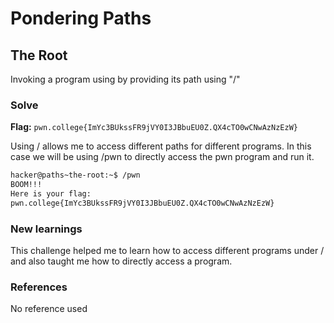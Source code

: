 # Pondering Paths

## The Root

Invoking a program using by providing its path using "/"

### Solve

**Flag:** `pwn.college{ImYc3BUkssFR9jVY0I3JBbuEU0Z.QX4cTO0wCNwAzNzEzW}`

Using / allows me to access different paths for different programs. In this case we will be using /pwn to directly access the pwn program and run it.

```bash
hacker@paths~the-root:~$ /pwn
BOOM!!!
Here is your flag:
pwn.college{ImYc3BUkssFR9jVY0I3JBbuEU0Z.QX4cTO0wCNwAzNzEzW}
```

### New learnings 

This challenge helped me to learn how to access different programs under / and also taught me how to directly access a program.

### References

No reference used


## 


